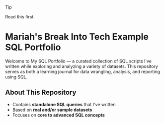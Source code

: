 > [!TIP]
> Read this first.
# Mariah's Break Into Tech Example SQL Portfolio

Welcome to My SQL Portfolio — a curated collection of SQL scripts I've written while exploring and analyzing a variety of datasets. This repository serves as both a learning journal for data wrangling, analysis, and reporting using SQL.

## About This Repository

- Contains **standalone SQL queries** that I've written
- Based on **real and/or sample datasets** 
- Focuses on **core to advanced SQL concepts**
